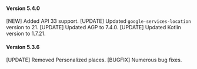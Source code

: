 #### Version 5.4.0
[NEW] Added API 33 support.
[UPDATE] Updated `google-services-location` version to 21.
[UPDATE] Updated AGP to 7.4.0.
[UPDATE] Updated Kotlin version to 1.7.21.

#### Version 5.3.6
[UPDATE] Removed Personalized places.
[BUGFIX] Numerous bug fixes.
